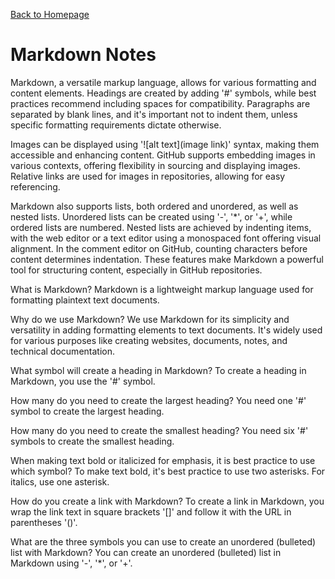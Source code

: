[Back to Homepage](https://alysondorfman.github.io/reading-notes/)

# Markdown Notes

Markdown, a versatile markup language, allows for various formatting and content elements. Headings are created by adding '#' symbols, while best practices recommend including spaces for compatibility. Paragraphs are separated by blank lines, and it's important not to indent them, unless specific formatting requirements dictate otherwise.

Images can be displayed using '![alt text](image link)' syntax, making them accessible and enhancing content. GitHub supports embedding images in various contexts, offering flexibility in sourcing and displaying images. Relative links are used for images in repositories, allowing for easy referencing.

Markdown also supports lists, both ordered and unordered, as well as nested lists. Unordered lists can be created using '-', '*', or '+', while ordered lists are numbered. Nested lists are achieved by indenting items, with the web editor or a text editor using a monospaced font offering visual alignment. In the comment editor on GitHub, counting characters before content determines indentation. These features make Markdown a powerful tool for structuring content, especially in GitHub repositories.

What is Markdown?
Markdown is a lightweight markup language used for formatting plaintext text documents.

Why do we use Markdown?
We use Markdown for its simplicity and versatility in adding formatting elements to text documents. It's widely used for various purposes like creating websites, documents, notes, and technical documentation.

What symbol will create a heading in Markdown?
To create a heading in Markdown, you use the '#' symbol.

How many do you need to create the largest heading?
You need one '#' symbol to create the largest heading.

How many do you need to create the smallest heading?
You need six '#' symbols to create the smallest heading.

When making text bold or italicized for emphasis, it is best practice to use which symbol?
To make text bold, it's best practice to use two asterisks. For italics, use one asterisk.

How do you create a link with Markdown?
To create a link in Markdown, you wrap the link text in square brackets '[]' and follow it with the URL in parentheses '()'. 

What are the three symbols you can use to create an unordered (bulleted) list with Markdown?
You can create an unordered (bulleted) list in Markdown using '-', '*', or '+'.
